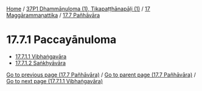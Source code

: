 
[Home](/) / [37P1 Dhammānuloma (1), Tikapaṭṭhānapāḷi (1)](../...md) / [17 Maggārammaṇattika](...md) / [17.7 Pañhāvāra](../37P1/17/17.7.md)

# 17.7.1 Paccayānuloma

* [17.7.1.1 Vibhaṅgavāra](17.7.1/17.7.1.1.md)
* [17.7.1.2 Saṅkhyāvāra](17.7.1/17.7.1.2.md)

[Go to previous page (17.7 Pañhāvāra)](../37P1/17/17.7.md) / [Go to parent page (17.7 Pañhāvāra)](../37P1/17/17.7.md) / [Go to next page (17.7.1.1 Vibhaṅgavāra)](17.7.1/17.7.1.1.md)


